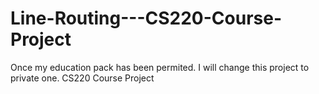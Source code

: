 Line-Routing---CS220-Course-Project
===================================
Once my education pack has been permited. I will change this project to private one.
CS220 Course Project
